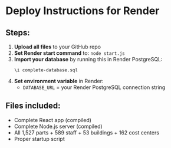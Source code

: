 # Deploy Instructions for Render

## Steps:

1. **Upload all files** to your GitHub repo
2. **Set Render start command** to: `node start.js`
3. **Import your database** by running this in Render PostgreSQL:
   ```
   \i complete-database.sql
   ```
4. **Set environment variable** in Render:
   - `DATABASE_URL` = your Render PostgreSQL connection string

## Files included:
- Complete React app (compiled)
- Complete Node.js server (compiled)  
- All 1,527 parts + 589 staff + 53 buildings + 162 cost centers
- Proper startup script